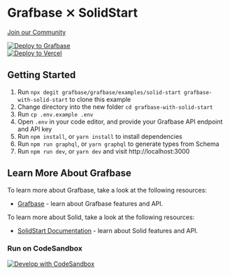 # Grafbase ⨯ SolidStart

[Join our Community](https://grafbase.com/community)

[![Deploy to Grafbase](https://grafbase.com/button)](https://app.grafbase.com/new?template=Todo&source=https%3A%2F%2Fgithub.com%2Fgrafbase%2Fgrafbase%2Ftree%2Fmain%2Ftemplates%2Ftodo)
</br>
[![Deploy to Vercel](https://vercel.com/button)](https://vercel.com/import/project?template=https://github.com/grafbase/grafbase/tree/main/examples/nuxt)

## Getting Started

1. Run `npx degit grafbase/grafbase/examples/solid-start grafbase-with-solid-start` to clone this example
2. Change directory into the new folder `cd grafbase-with-solid-start`
3. Run `cp .env.example .env`
4. Open `.env` in your code editor, and provide your Grafbase API endpoint and API key
5. Run `npm install`, or `yarn install` to install dependencies
6. Run `npm run graphql`, or `yarn graphql` to generate types from Schema
7. Run `npm run dev`, or `yarn dev` and visit http://localhost:3000

## Learn More About Grafbase

To learn more about Grafbase, take a look at the following resources:

- [Grafbase](https://grafbase.com/) - learn about Grafbase features and API.

To learn more about Solid, take a look at the following resources:

- [SolidStart Documentation](https://start.solidjs.com/) - learn about Solid features and API.

### Run on CodeSandbox

[![Develop with CodeSandbox](https://codesandbox.io/static/img/play-codesandbox.svg)](https://githubbox.com/grafbase/grafbase/tree/main/examples/solid-start)
